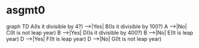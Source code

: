 # asgmt0

graph TD
    A(Is it divisible by 4?) -->|Yes| B(Is it divisible by 100?)
    A -->|No| C(It is not leap year)
    B -->|Yes| D(Is it divisible by 400?) 
    B -->|No| E(It is leap year) 
    D -->|Yes| F(It is leap year) 
    D -->|No| G(It is not leap year) 
